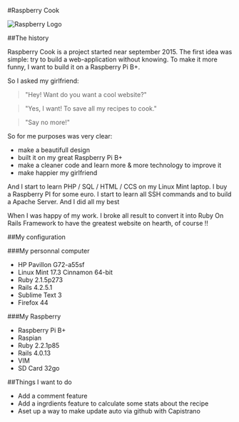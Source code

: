 #Raspberry Cook


![Raspberry Logo](http://raspberry-cook.fr/assets/images/raspberry_cook.svg )


##The history


Raspberry Cook is a project started near september 2015. The first idea was simple: try to build a web-application without knowing. To make it more funny, I want to build it on a Raspberry Pi B+.

So I asked my girlfriend:

>"Hey! Want do you want a cool website?"

>"Yes, I want! To save all my recipes to cook."

>"Say no more!"


So for me purposes was very clear:
* make a beautifull design
* built it on my great Raspberry Pi B+
* make a cleaner code and learn more & more technology to improve it
* make happier my girlfriend

And I start to learn PHP / SQL / HTML / CCS on my Linux Mint laptop. I buy a Raspberry PI for some euro. I start to learn all SSH commands and to build a Apache Server. And I did all my best

When I was happy of my work. I broke all result to convert it into Ruby On Rails Framework to have the greatest website on hearth, of course !!

##My configuration

###My personnal computer

* HP Pavillon G72-a55sf
* Linux Mint 17.3 Cinnamon 64-bit
* Ruby 2.1.5p273
* Rails 4.2.5.1
* Sublime Text 3
* Firefox 44


###My Raspberry
* Raspberry Pi B+
* Raspian
* Ruby 2.2.1p85
* Rails 4.0.13
* VIM
* SD Card 32go



##Things I want to do

* Add a comment feature
* Add a ingrdients feature to calculate some stats about the recipe
* Aset up a way to make update auto via github with Capistrano


